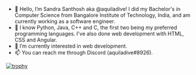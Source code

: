 - 👋 Hello, I’m Sandra Santhosh aka @aquiladive! I did my Bachelor's in Computer Science from Bangalore Institute of Technology, India, and am currently working as a software engineer.
- 🌱 I know Python, Java, C++ and C, the first two being my preferred programming languages. I've also done web development with HTML, CSS and Angular.
- 👀 I’m currently interested in web development.
- 📫 You can reach me through Discord (aquiladive#8926).

[![trophy](https://github-profile-trophy.vercel.app/?username=aquiladive&theme=onedark)](https://github.com/ryo-ma/github-profile-trophy)

<!---
aquiladive/aquiladive is a ✨ special ✨ repository because its `README.md` (this file) appears on your GitHub profile.
You can click the Preview link to take a look at your changes.
--->
